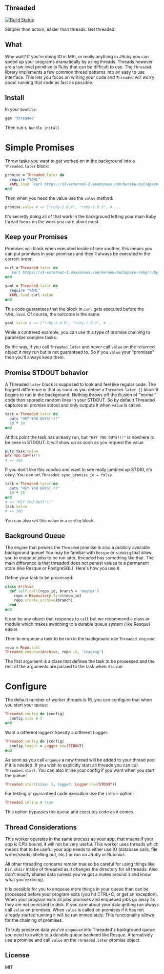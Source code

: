 ## Threaded

[![Build Status](https://travis-ci.org/schneems/threaded.png?branch=master)](https://travis-ci.org/schneems/threaded)

Simpler than actors, easier than threads. Get threaded!

## What

Why wait? If you're doing IO in MRI, or really anything in JRuby you can speed up your programs dramatically by using threads. Threads however are a low level primitive in Ruby that can be difficult to use. The `Threaded` library implements a few common thread patterns into an easy to use interface. This lets you focus on writing your code and `Threaded` will worry about running that code as fast as possible.

## Install

In your `Gemfile`:

```ruby
gem 'threaded'
```

Then run `$ bundle install`


# Simple Promises

Throw tasks you want to get worked on in the background into a `Threaded.later` block:

```ruby
promise = Threaded.later do
  require "YAML"
  YAML.load `curl https://s3-external-1.amazonaws.com/heroku-buildpack-ruby/ruby_versions.yml 2>/dev/null`
end
```

Then when you need the value use the `value` method:

```ruby
promise.value # => ["ruby-2.0.0", "ruby-1.9.3", # ...
```

It's secretly doing all of that work in the background letting your main Ruby thread focus on the work you care about most.

## Keep your Promises

Promises will block when executed inside of one another, this means you can put promises in your promises and they'll always be executed in the correct order.

```ruby
curl = Threaded.later do
  `curl https://s3-external-1.amazonaws.com/heroku-buildpack-ruby/ruby_versions.yml 2>/dev/null`
end

yaml = Threaded.later do
  require "YAML"
  YAML.load curl.value
end
```

This code guarantees that the block in `curl` gets executed before the `YAML.load`. Of course, the outcome is the same:

```ruby
yaml.value # => ["ruby-2.0.0", "ruby-1.9.3", # ...
```

While a contrived example, you can use this type of promise chaining to parallelize complex tasks.

By the way, if you call `Threaded.later` and never call `value` on the returned object it may run but is not guaranteed to. So if you `value` your "promises" then you'll always keep them.

## Promise STDOUT behavior

A Threaded `later` block is supposed to look and feel like regular code. The biggest difference is that as soon as you define a `Threaded.later {}` block it begins to run in the background. Nothing throws off the illusion of "normal" code than sporadic random lines in your STDOUT. So by default Threaded captures all promise stdout and only outputs it when `value` is called.

```ruby
task = Threaded.later do
  puts "HEY YOU GUYS!!!!"
  10 * 10
end
```

At this point the task has already run, but `"HEY YOU GUYS!!!"` is nowhere to be seen in STDOUT. It will show up as soon as you request the value


```ruby
puts task.value
HEY YOU GUYS!!!!
# => 100
```

If you don't like this voodoo and want to see really jumbled up STDIO, it's okay. You can set `Threaded.sync_promise_io = false`

```ruby
task = Threaded.later do
  puts "HEY YOU GUYS!!!!"
  10 * 10
end
# => "HEY YOU GUYS!!!"
task.value
# => 100
```

You can also set this value in a `config` block.

## Background Queue

The engine that powers the `Threaded` promise is also a publicly available background queue! You may be familiar with `Resque` or `sidekiq` that allow you to enqueue jobs to be run later, threaded has something like that. The main difference is that threaded does not persist values to a permanent store (like Resque or PostgreSQL). Here's how you use it.

Define your task to be processed:

```ruby
class Archive
  def self.call(repo_id, branch = 'master')
    repo = Repository.find(repo_id)
    repo.create_archive(branch)
  end
end
```

It can be any object that responds to `call` but we recommend a class or module which makes switching to a durable queue system (like Resque) easier.

Then to enqueue a task to be run in the background use `Threaded.enqueue`:

```ruby
repo = Repo.last
Threaded.enqueue(Archive, repo.id, 'staging')
```

The first argument is a class that defines the task to be processed and the rest of the arguments are passed to the task when it is run.


# Configure

The default number of worker threads is 16, you can configure that when you start your queue:

```ruby
Threaded.config do |config|
  config.size = 5
end
```

Want a different logger? Specify a different Logger:

```ruby
Threaded.config do |config|
  config.logger = Logger.new(STDOUT)
end
```

As soon as you call `enqueue` a new thread will be added to your thread pool if it is needed. If you wish to explicitly start all threads you can call `Threaded.start`. You can also inline your config if you want when you start the queue:

```ruby
Threaded.start(size: 5, logger: Logger.new(STDOUT))
```

For testing or guaranteed code execution use the `inline` option:

```ruby
Threaded.inline = true
```

This option bypasses the queue and executes code as it comes.

## Thread Considerations

This worker operates in the same process as your app, that means if your app is CPU bound, it will not be very useful. This worker uses threads which means that to be useful your app needs to either use IO (database calls, file writes/reads, shelling out, etc.) or run on JRuby or Rubinius.

All other threading concerns remain true so be careful for using things like `Dir.chdir` inside of threaded as it changes the directory for all threads. Also don't modify shared data (unless you've got a mutex around it and know what you're doing).

It is possible for you to enqueue more things in your queue than can be processed before your program exits (you hit CTRL+C, or get an exception). When your program exits all jobs promises and enqueued jobs go away as they are not persisted to disk. If you care about your data getting run always call `value` on promises. When `value` is called on promises if it has not already started running it will be run immediately. This functionality allows for the chaining of promises.

To truly preserve data you've `enqueued` into Threaded's background queue you need to switch to a durable queue backend like Resque. Alternatively use a promise and call `value` on the `Threaded.later` promise object.

## License

MIT

